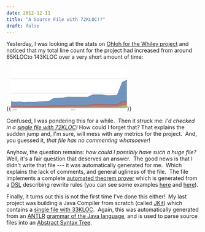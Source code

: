 ```yaml
---
date: 2012-12-11
title: "A Source File with 72KLOC!?"
draft: false
---
```


Yesterday, I was looking at the stats on [Ohloh for the Whiley project](http://www.ohloh.net/p/whiley/) and noticed that my total line count for the project had increased from around 65KLOCto 143KLOC over a very short amount of time:

{{<img class="text-center" width="60%" src="/images/2012/LOC.png">}}

Confused, I was pondering this for a while.  Then it struck me: *I'd checked in a [single file with 72KLOC](https://github.com/DavePearce/Whiley/blob/89480643dc8525a543fd505d5188e2be3a1601e0/modules/wyil/src/wycs/Solver.java)!* How could I forget that? That explains the sudden jump and, I'm sure, will mess with any metrics for the project.  And, you guessed it, *that file has no commenting whatsoever*!

Anyhow, the question remains: *how could I possibly have such a huge file?* Well, it's a fair question that deserves an answer.  The good news is that I didn't write that file --- it was automatically generated for me.  Which explains the lack of comments, and general ugliness of the file.  The file implements a complete [automated theorem prover](http://en.wikipedia.org/wiki/Automated_theorem_proving) which is generated from a [DSL](http://en.wikipedia.org/wiki/Domain-specific_language) describing rewrite rules (you can see some examples [here](https://github.com/DavePearce/Whiley/blob/89480643dc8525a543fd505d5188e2be3a1601e0/modules/wyil/src/wycs/theory/logic.wyone) and [here](https://github.com/DavePearce/Whiley/blob/89480643dc8525a543fd505d5188e2be3a1601e0/modules/wyil/src/wycs/theory/numerics.wyone)).

Finally, it turns out this is not the first time I've done this either!  My last project was building a Java Compiler from scratch (called [JKit](http://homepages.ecs.vuw.ac.nz/~djp/jkit/)) which contains a [single file with 33KLOC](https://github.com/DavePearce/jkit/blob/master/jkit/java/parser/JavaParser.java).  Again, this was automatically generated from an [ANTLR](http://antlr.org/) [grammar of the Java language](https://github.com/DavePearce/jkit/blob/master/jkit/java/parser/Java.g), and is used to parse source files into an [Abstract Syntax Tree](http://en.wikipedia.org/wiki/Abstract_syntax_tree).
